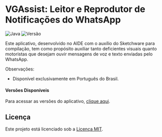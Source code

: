 # VGAssist: Leitor e Reprodutor de Notificações do WhatsApp

![Java](https://img.shields.io/badge/Language-Java-orange)
![Versão](https://img.shields.io/badge/Version-1.0-blue)

Este aplicativo, desenvolvido no AIDE com o auxílio do Sketchware para compilação, tem como propósito auxiliar tanto deficientes visuais quanto motoristas que desejam ouvir mensagens de voz e texto enviadas pelo WhatsApp.

Observações:
- Disponível exclusivamente em Português do Brasil.

#### Versões Disponíveis
Para acessar as versões do aplicativo, [clique aqui](https://github.com/tonho991/vgassist/releases).

## Licença
Este projeto está licenciado sob a [Licença MIT](LICENSE).
